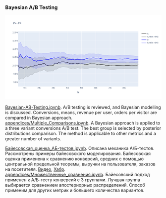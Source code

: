 ### Bayesian A/B Testing

<p align="center">
    <a href="https://github.com/andrewbrdk/Bayesian-AB-Testing/blob/main/Bayesian-AB-Testing.ipynb">
        <img src="./figs/BayesianABCover.png" width="800"/>
    </a>
</p>

[Bayesian-AB-Testing.ipynb](https://github.com/andrewbrdk/Bayesian-AB-Testing/blob/main/Bayesian-AB-Testing.ipynb). A/B testing is reviewed, and Bayesian modelling is discussed. Conversions, means, revenue per user, orders per visitor are compared in Bayesian approach.  
[appendices/Multiple_Comparisons.ipynb](https://github.com/andrewbrdk/Bayesian-AB-Testing/blob/main/appendices/Multiple_Comparisons.ipynb). A Bayesian approach is applied to a three variant conversions A/B test. The best group is selected by posterior distributions comparison. The method is applicable to other metrics and a greater number of variants.  

[Байесовская_оценка_АБ-тестов.ipynb](https://github.com/andrewbrdk/Bayesian-AB-Testing/blob/main/%D0%91%D0%B0%D0%B9%D0%B5%D1%81%D0%BE%D0%B2%D1%81%D0%BA%D0%B0%D1%8F_%D0%BE%D1%86%D0%B5%D0%BD%D0%BA%D0%B0_%D0%90%D0%91-%D1%82%D0%B5%D1%81%D1%82%D0%BE%D0%B2.ipynb). Описана механика А/Б-тестов. Рассмотрены примеры байесовского моделирования. Байесовская оценка применена к сравнению конверсий, средних с помощью центральной предельной теоремы, выручки на пользователя, заказов на посетителя. [Видео](https://www.youtube.com/playlist?list=PLqgtGAeapsOPpV0FqeXEpWosHBW8ZebYl), [Хабр](https://habr.com/ru/articles/885936/).  
[appendices/Множественные_сравнения.ipynb](https://github.com/andrewbrdk/Bayesian-AB-Testing/blob/main/appendices/Множественные_сравнения.ipynb). Байесовский подход применен к А/Б-тесту конверсий с 3 группами. Лучшая группа выбирается сравнением апостериорных распределений. Способ применим для других метрик и большего количества вариантов.  
